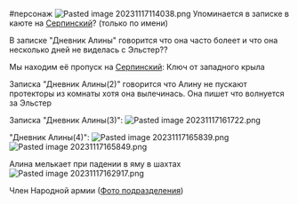 \#персонаж
![Pasted image 20231117114038.png](..\..\img\Pasted%20image%2020231117114038.png)
Упоминается в записке в каюте на [Серпинский](..\%D0%9B%D0%BE%D0%BA%D0%B0%D1%86%D0%B8%D0%B8\%D0%A1%D0%B5%D1%80%D0%BF%D0%B8%D0%BD%D1%81%D0%BA%D0%B8%D0%B9.md)? (только по имени)

В записке "Дневник Алины" говорится что она часто болеет и что она несколько дней не виделась с Эльстер??

Мы находим её пропуск на [Серпинский](..\%D0%9B%D0%BE%D0%BA%D0%B0%D1%86%D0%B8%D0%B8\%D0%A1%D0%B5%D1%80%D0%BF%D0%B8%D0%BD%D1%81%D0%BA%D0%B8%D0%B9.md): Ключ от западного крыла

Записка "Дневник Алины(2)" говорится что Алину не пускают протекторы из комнаты хотя она вылечинась. Она пишет что волнуется за Эльстер

Записка "Дневник Алины(3)":
![Pasted image 20231117161722.png](..\..\img\Pasted%20image%2020231117161722.png)

"Дневник Алины(4)":
![Pasted image 20231117165839.png](..\..\img\Pasted%20image%2020231117165839.png)
![Pasted image 20231117165849.png](..\..\img\Pasted%20image%2020231117165849.png)

Алина мелькает при падении в яму в шахтах
![Pasted image 20231117162917.png](..\..\img\Pasted%20image%2020231117162917.png)

Член Народной армии ([Фото подразделения](..\%D0%A8%D1%82%D1%83%D0%BA%D0%B8\%D0%A4%D0%BE%D1%82%D0%BE%20%D0%BF%D0%BE%D0%B4%D1%80%D0%B0%D0%B7%D0%B4%D0%B5%D0%BB%D0%B5%D0%BD%D0%B8%D1%8F.md))
